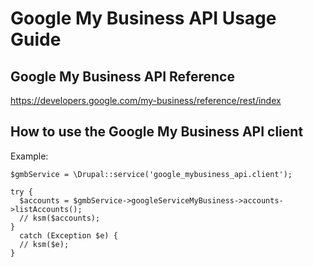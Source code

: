 # Google My Business API Usage Guide

## Google My Business API Reference
https://developers.google.com/my-business/reference/rest/index

## How to use the Google My Business API client
Example:
```
$gmbService = \Drupal::service('google_mybusiness_api.client');

try {
  $accounts = $gmbService->googleServiceMyBusiness->accounts->listAccounts();
  // ksm($accounts);
}
  catch (Exception $e) {
  // ksm($e);
}
```
